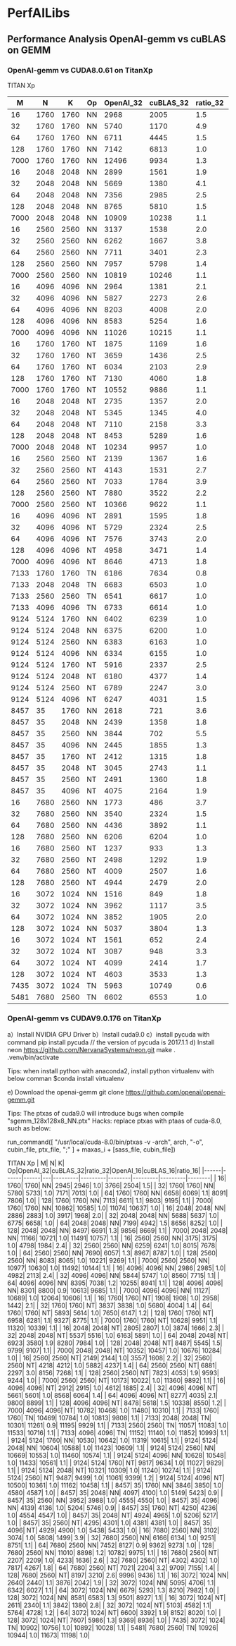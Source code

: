  # PerfAILibs

## Performance Analysis OpenAI-gemm vs cuBLAS on GEMM

### OpenAI-gemm vs CUDA8.0.61 on TitanXp

 
TITAN Xp


|     M|     N|     K| Op|OpenAI_32|cuBLAS_32|ratio_32|OpenAI_16|cuBLAS_16|ratio_16|
|------|------|------|---|---------|---------|--------|---------|---------|--------|
|    16|  1760|  1760| NN|     2968|     2005|     1.5|     3755|      346|    10.9| 
|    32|  1760|  1760| NN|     5740|     1170|     4.9|     7224|      532|    13.6| 
|    64|  1760|  1760| NN|     6711|     4445|     1.5|     8032|     3007|     2.7| 
|   128|  1760|  1760| NN|     7142|     6813|     1.0|     9908|     5472|     1.8| 
|  7000|  1760|  1760| NN|    12496|     9934|     1.3|    11026|    10222|     1.1| 
|    16|  2048|  2048| NN|     2899|     1561|     1.9|     3906|      265|    14.7| 
|    32|  2048|  2048| NN|     5669|     1380|     4.1|     6763|      618|    10.9|
|    64|  2048|  2048| NN|     7356|     2985|     2.5|     8690|     3316|     2.6|
|   128|  2048|  2048| NN|     8765|     5810|     1.5|     9139|     5086|     1.8|
|  7000|  2048|  2048| NN|    10909|    10238|     1.1|    11081|    10193|     1.1|
|    16|  2560|  2560| NN|     3137|     1538|     2.0|     4808|      257|    18.7|
|    32|  2560|  2560| NN|     6262|     1667|     3.8|     7956|      760|    10.5|
|    64|  2560|  2560| NN|     7711|     3401|     2.3|     8987|     3918|     2.3|
|   128|  2560|  2560| NN|     7957|     5798|     1.4|     9737|     6097|     1.6|
|  7000|  2560|  2560| NN|    10819|    10246|     1.1|    11604|     9914|     1.2|
|    16|  4096|  4096| NN|     2964|     1381|     2.1|     4940|      278|    17.7|
|    32|  4096|  4096| NN|     5827|     2273|     2.6|     8531|      767|    11.1|
|    64|  4096|  4096| NN|     8203|     4008|     2.0|    10249|     1064|     9.6|
|   128|  4096|  4096| NN|     8583|     5254|     1.6|    10065|     5490|     1.8|
|  7000|  4096|  4096| NN|    11026|    10215|     1.1|    11927|    10324|     1.2|
|    16|  1760|  1760| NT|     1875|     1169|     1.6|     2943|      312|     9.4|
|    32|  1760|  1760| NT|     3659|     1436|     2.5|     5733|      465|    12.3|
|    64|  1760|  1760| NT|     6034|     2103|     2.9|     7583|     1875|     4.0|
|   128|  1760|  1760| NT|     7130|     4060|     1.8|     9546|     3589|     2.7|
|  7000|  1760|  1760| NT|    10552|     9886|     1.1|    10565|    10106|     1.0|
|    16|  2048|  2048| NT|     2735|     1357|     2.0|     3942|      309|    12.7|
|    32|  2048|  2048| NT|     5345|     1345|     4.0|     6006|      495|    12.1|
|    64|  2048|  2048| NT|     7110|     2158|     3.3|     8275|     2628|     3.1|
|   128|  2048|  2048| NT|     8453|     5289|     1.6|     9283|     5013|     1.9|
|  7000|  2048|  2048| NT|    10234|     9957|     1.0|    10686|     9949|     1.1|
|    16|  2560|  2560| NT|     2139|     1367|     1.6|     3623|      341|    10.6|
|    32|  2560|  2560| NT|     4143|     1531|     2.7|     5791|      612|     9.5|
|    64|  2560|  2560| NT|     7033|     1784|     3.9|     8152|     2375|     3.4|
|   128|  2560|  2560| NT|     7880|     3522|     2.2|     9706|     5461|     1.8|
|  7000|  2560|  2560| NT|    10366|     9622|     1.1|    11393|     9869|     1.2|
|    16|  4096|  4096| NT|     2891|     1595|     1.8|     4556|      367|    12.4|
|    32|  4096|  4096| NT|     5729|     2324|     2.5|     7741|      763|    10.1|
|    64|  4096|  4096| NT|     7576|     3743|     2.0|     5834|      833|     7.0|
|   128|  4096|  4096| NT|     4958|     3471|     1.4|     6143|     3484|     1.8|
|  7000|  4096|  4096| NT|     8646|     4713|     1.8|     6918|     6326|     1.1|
|  7133|  1760|  1760| TN|     6186|     7634|     0.8|     6690|     6353|     1.1|
|  7133|  2048|  2048| TN|     6683|     6503|     1.0|    10948|     6758|     1.6|
|  7133|  2560|  2560| TN|     6541|     6617|     1.0|     6756|     6702|     1.0|
|  7133|  4096|  4096| TN|     6733|     6614|     1.0|     6905|     6820|     1.0|
|  9124|  5124|  1760| NN|     6402|     6239|     1.0|     7430|     6154|     1.2|
|  9124|  5124|  2048| NN|     6375|     6200|     1.0|     6676|     6392|     1.0|
|  9124|  5124|  2560| NN|     6383|     6163|     1.0|     6989|     6256|     1.1|
|  9124|  5124|  4096| NN|     6334|     6155|     1.0|     7804|     6357|     1.2|
|  9124|  5124|  1760| NT|     5916|     2337|     2.5|     6411|     6007|     1.1|
|  9124|  5124|  2048| NT|     6180|     4377|     1.4|     9030|     6109|     1.5|
|  9124|  5124|  2560| NT|     6789|     2247|     3.0|     6456|     6021|     1.1|
|  9124|  5124|  4096| NT|     6247|     4031|     1.5|     6635|     6184|     1.1|
|  8457|    35|  1760| NN|     2618|      721|     3.6|     2650|      533|     5.0|
|  8457|    35|  2048| NN|     2439|     1358|     1.8|     3123|      485|     6.4|
|  8457|    35|  2560| NN|     3844|      702|     5.5|     3839|      486|     7.9|
|  8457|    35|  4096| NN|     2445|     1855|     1.3|     3366|      549|     6.1|
|  8457|    35|  1760| NT|     2412|     1315|     1.8|     2620|      758|     3.5|
|  8457|    35|  2048| NT|     3045|     2743|     1.1|     3036|      770|     3.9|
|  8457|    35|  2560| NT|     2491|     1360|     1.8|     3141|      772|     4.1|
|  8457|    35|  4096| NT|     4075|     2164|     1.9|     3229|      914|     3.5|
|    16|  7680|  2560| NN|     1773|      486|     3.7|     3248|      216|    15.0|
|    32|  7680|  2560| NN|     3540|     2324|     1.5|     5606|      805|     7.0|
|    64|  7680|  2560| NN|     4436|     3892|     1.1|     5958|      924|     6.5|
|   128|  7680|  2560| NN|     6206|     6204|     1.0|    11228|     6390|     1.8|
|    16|  7680|  2560| NT|     1237|      933|     1.3|     2928|      186|    15.7|
|    32|  7680|  2560| NT|     2498|     1292|     1.9|     4445|      723|     6.1|
|    64|  7680|  2560| NT|     4009|     2507|     1.6|     5732|     1209|     4.7|
|   128|  7680|  2560| NT|     4944|     2479|     2.0|     5924|     4813|     1.2|
|    16|  3072|  1024| NN|     1516|      849|     1.8|     2646|      170|    15.6|
|    32|  3072|  1024| NN|     3962|     1117|     3.5|     3805|      514|     7.4|
|    64|  3072|  1024| NN|     3852|     1905|     2.0|     4745|      668|     7.1|
|   128|  3072|  1024| NN|     5037|     3804|     1.3|     5430|     4271|     1.3|
|    16|  3072|  1024| NT|     1561|      652|     2.4|     3404|      141|    24.1|
|    32|  3072|  1024| NT|     3087|      948|     3.3|     3418|      413|     8.3|
|    64|  3072|  1024| NT|     4099|     2414|     1.7|     4901|      741|     6.6|
|   128|  3072|  1024| NT|     4603|     3533|     1.3|     5482|     4271|     1.3|
|  7435|  3072|  1024| TN|     5963|    10749|     0.6|     6962|     6559|     1.1|
|  5481|  7680|  2560| TN|     6602|     6553|     1.0|     6918|     6242|     1.1


### OpenAI-gemm vs CUDAV9.0.176 on TitanXp
a）Install NVIDIA GPU Driver
b）Install cuda9.0
c）install pycuda with command
pip install pycuda // the version of pycuda is 2017.1.1
d) Install neon
https://github.com/NervanaSystems/neon.git
make
. .venv/bin/activate

Tips: when install python with anaconda2, install python virtualenv with below comman
$conda install virtualenv

e) Download the openai-gemm
git clone https://github.com/openai/openai-gemm.git

Tips: The ptxas of cuda9.0 will introduce bugs when compile  "sgemm_128x128x8_NN.ptx"
Hacks: 
 replace ptxas with ptaas of cuda-8.0, such as below:
 
 run_command([ "/usr/local/cuda-8.0/bin/ptxas -v -arch", arch, "-o", cubin_file, ptx_file, ";" ] + maxas_i + [sass_file, cubin_file])

 
 
TITAN Xp
|     M|     N|     K| Op|OpenAI_32|cuBLAS_32|ratio_32|OpenAI_16|cuBLAS_16|ratio_16|
|------|------|------|---|---------|---------|--------|---------|---------|--------|
|    16|  1760|  1760| NN|     2945|     2946|     1.0|     3766|     2504|     1.5|
|    32|  1760|  1760| NN|     5780|     5733|     1.0|     7171|     7013|     1.0|
|    64|  1760|  1760| NN|     6658|     6069|     1.1|     8091|     7806|     1.0|
|   128|  1760|  1760| NN|     7113|     6611|     1.1|     9803|     9195|     1.1|
|  7000|  1760|  1760| NN|    10862|    10585|     1.0|    11074|    10637|     1.0|
|    16|  2048|  2048| NN|     2886|     2883|     1.0|     3917|     1968|     2.0|
|    32|  2048|  2048| NN|     5688|     5637|     1.0|     6775|     6658|     1.0|
|    64|  2048|  2048| NN|     7199|     4942|     1.5|     8656|     8252|     1.0|
|   128|  2048|  2048| NN|     8497|     6691|     1.3|     9856|     8669|     1.1|
|  7000|  2048|  2048| NN|    11166|    10721|     1.0|    11491|    10757|     1.1|
|    16|  2560|  2560| NN|     3175|     3175|     1.0|     4798|     1984|     2.4|
|    32|  2560|  2560| NN|     6259|     6241|     1.0|     8015|     7678|     1.0|
|    64|  2560|  2560| NN|     7690|     6057|     1.3|     8967|     8787|     1.0|
|   128|  2560|  2560| NN|     8083|     8065|     1.0|    10221|     9269|     1.1|
|  7000|  2560|  2560| NN|    10977|    10630|     1.0|    11492|    10144|     1.1|
|    16|  4096|  4096| NN|     2986|     2985|     1.0|     4982|     2113|     2.4|
|    32|  4096|  4096| NN|     5844|     5747|     1.0|     8560|     7715|     1.1|
|    64|  4096|  4096| NN|     8395|     7038|     1.2|    10255|     8941|     1.1|
|   128|  4096|  4096| NN|     8301|     8800|     0.9|    10613|     9685|     1.1|
|  7000|  4096|  4096| NN|    11127|    10689|     1.0|    12064|    10606|     1.1|
|    16|  1760|  1760| NT|     1908|     1908|     1.0|     2958|     1442|     2.1|
|    32|  1760|  1760| NT|     3837|     3838|     1.0|     5680|     4004|     1.4|
|    64|  1760|  1760| NT|     5893|     5614|     1.0|     7650|     6147|     1.2|
|   128|  1760|  1760| NT|     6958|     6281|     1.1|     9327|     8775|     1.1|
|  7000|  1760|  1760| NT|    10628|     9951|     1.1|    11320|    10339|     1.1|
|    16|  2048|  2048| NT|     2805|     2807|     1.0|     3874|     1666|     2.3|
|    32|  2048|  2048| NT|     5537|     5516|     1.0|     6163|     5891|     1.0|
|    64|  2048|  2048| NT|     6923|     3580|     1.9|     8280|     7984|     1.0|
|   128|  2048|  2048| NT|     8487|     5545|     1.5|     9799|     9107|     1.1|
|  7000|  2048|  2048| NT|    10352|    10457|     1.0|    10676|    10284|     1.0|
|    16|  2560|  2560| NT|     2149|     2144|     1.0|     3557|     1608|     2.2|
|    32|  2560|  2560| NT|     4218|     4212|     1.0|     5882|     4237|     1.4|
|    64|  2560|  2560| NT|     6881|     2297|     3.0|     8156|     7268|     1.1|
|   128|  2560|  2560| NT|     7823|     4053|     1.9|     9593|     9244|     1.0|
|  7000|  2560|  2560| NT|    10173|    10022|     1.0|    11360|     9892|     1.1|
|    16|  4096|  4096| NT|     2912|     2915|     1.0|     4612|     1885|     2.4|
|    32|  4096|  4096| NT|     5661|     5601|     1.0|     8568|     6064|     1.4|
|    64|  4096|  4096| NT|     8277|     4035|     2.1|     9800|     8899|     1.1|
|   128|  4096|  4096| NT|     8478|     5618|     1.5|    10338|     8550|     1.2|
|  7000|  4096|  4096| NT|    10782|    10468|     1.0|    11480|    10310|     1.1|
|  7133|  1760|  1760| TN|    10469|    10784|     1.0|    10813|     9808|     1.1|
|  7133|  2048|  2048| TN|    10301|    11261|     0.9|    11195|     9929|     1.1|
|  7133|  2560|  2560| TN|    11057|    11083|     1.0|    11533|    10716|     1.1|
|  7133|  4096|  4096| TN|    11152|    11140|     1.0|    11852|    10993|     1.1|
|  9124|  5124|  1760| NN|    10530|    10642|     1.0|    11319|    10615|     1.1|
|  9124|  5124|  2048| NN|    10604|    10588|     1.0|    11423|    10609|     1.1|
|  9124|  5124|  2560| NN|    10669|    10553|     1.0|    11460|    10574|     1.1|
|  9124|  5124|  4096| NN|    10628|    10548|     1.0|    11433|    10561|     1.1|
|  9124|  5124|  1760| NT|     9817|     9634|     1.0|    11027|     9829|     1.1|
|  9124|  5124|  2048| NT|    10321|    10309|     1.0|    11240|    10274|     1.1|
|  9124|  5124|  2560| NT|     9487|     9499|     1.0|    11061|     9399|     1.2|
|  9124|  5124|  4096| NT|    10500|    10361|     1.0|    11162|    10458|     1.1|
|  8457|    35|  1760| NN|     3846|     3850|     1.0|     4580|     4587|     1.0|
|  8457|    35|  2048| NN|     4097|     4100|     1.0|     5149|     5423|     0.9|
|  8457|    35|  2560| NN|     3952|     3988|     1.0|     4555|     4550|     1.0|
|  8457|    35|  4096| NN|     4139|     4136|     1.0|     5204|     5746|     0.9|
|  8457|    35|  1760| NT|     4250|     4236|     1.0|     4554|     4547|     1.0|
|  8457|    35|  2048| NT|     4924|     4965|     1.0|     5206|     5217|     1.0|
|  8457|    35|  2560| NT|     4295|     4301|     1.0|     4381|     4381|     1.0|
|  8457|    35|  4096| NT|     4929|     4900|     1.0|     5438|     5433|     1.0|
|    16|  7680|  2560| NN|     3102|     3074|     1.0|     5808|     1499|     3.9|
|    32|  7680|  2560| NN|     6166|     6134|     1.0|     9251|     8751|     1.1|
|    64|  7680|  2560| NN|     7452|     8127|     0.9|     9362|     9273|     1.0|
|   128|  7680|  2560| NN|    11010|     8898|     1.2|    10782|     9975|     1.1|
|    16|  7680|  2560| NT|     2207|     2209|     1.0|     4233|     1636|     2.6|
|    32|  7680|  2560| NT|     4302|     4302|     1.0|     7817|     4267|     1.8|
|    64|  7680|  2560| NT|     7021|     2204|     3.2|     9709|     7155|     1.4|
|   128|  7680|  2560| NT|     8197|     3210|     2.6|     9996|     9436|     1.1|
|    16|  3072|  1024| NN|     2640|     2440|     1.1|     3876|     2042|     1.9|
|    32|  3072|  1024| NN|     5095|     4706|     1.1|     6342|     6027|     1.1|
|    64|  3072|  1024| NN|     6679|     5293|     1.3|     8210|     7982|     1.0|
|   128|  3072|  1024| NN|     8581|     6583|     1.3|     9501|     8927|     1.1|
|    16|  3072|  1024| NT|     2611|     2340|     1.1|     3842|     1380|     2.8|
|    32|  3072|  1024| NT|     5103|     4582|     1.1|     5764|     4728|     1.2|
|    64|  3072|  1024| NT|     6600|     3392|     1.9|     8152|     8020|     1.0|
|   128|  3072|  1024| NT|     7607|     5986|     1.3|     9369|     8936|     1.0|
|  7435|  3072|  1024| TN|    10902|    10756|     1.0|    10892|    10028|     1.1|
|  5481|  7680|  2560| TN|    10926|    10944|     1.0|    11673|    11198|     1.0|
